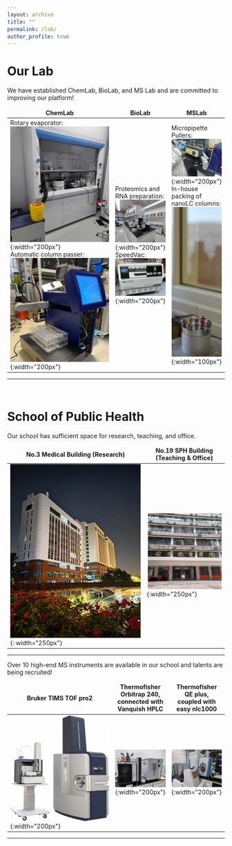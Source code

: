 ```yaml
---
layout: archive
title: ""
permalink: /lab/
author_profile: true
---
```


# __Our Lab__
We have established ChemLab, BioLab, and MS Lab and are committed to improving our platform!<br>

|ChemLab |BioLab|MSLab|
---|---|---
Rotary evaporator:<br> ![旋蒸仪](/images/旋蒸仪.jpg){:width="200px"} <br>Automatic column passer:<br> ![过柱机](/images/过柱机2.jpg){:width="200px"}| Proteomics and RNA preparation:<br> ![生物实验室](/images/biolab.jpg){:width="200px"} <br> SpeedVac:<br>![冻干机](/images/冻干机.jpg){:width="200px"}|Micropipette Pullers:<br> ![拉针仪](/images/拉针仪.png){:width="200px"}<br> In-house packing of nanoLC columns:<br>![填柱仪](/images/填柱仪.jpg){:width="100px"}  

---

<br>


# __School of Public Health__
Our school has sufficient space for research, teaching, and office.<br>
<style>
table {
    border-collapse: collapse;
    border:none;
}
td, th {
    border: none;
}
table th:first-of-type {
    width: 8cm;
}
table th:first-of-type(2) {
    width: 8cm;
}
</style>
    
No.3 Medical Building (Research)|No.19 SPH Building (Teaching & Office)
---|---
![学院科研楼](/images/科研楼.jpg){: width="250px"}|![学院办公楼](/images/办公楼.jpg){:width="250px"}   

---

Over 10 high-end MS instruments are available in our school and talents are being recruited!<br>
<style>
table {
    border-collapse: collapse;
    border:none;
}
td, th {
    border: none;
}
table th:first-of-type {
    width: 8cm;
}
table th:first-of-type(2) {
    width: 8cm;
}
table th:first-of-type(3) {
    width: 8cm;
}
</style>

|Bruker TIMS TOF pro2|Thermofisher Orbitrap 240, <br>connected with Vanquish HPLC | Thermofisher QE plus,<br>coupled with easy nlc1000|
---|---|---
|![质谱仪器3](/images/timsTOF.jpg){:width="200px"}|![质谱仪器1](/images/240.jpg){:width="200px"} | ![质谱仪器2](/images/QE.jpg){:width="200px"} |

---

